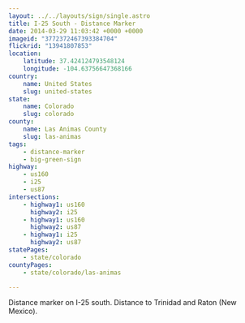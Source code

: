 ```yaml
---
layout: ../../layouts/sign/single.astro
title: I-25 South - Distance Marker
date: 2014-03-29 11:03:42 +0000 +0000
imageid: "3772372467393384704"
flickrid: "13941807853"
location:
    latitude: 37.424124793548124
    longitude: -104.63756647368166
country:
    name: United States
    slug: united-states
state:
    name: Colorado
    slug: colorado
county:
    name: Las Animas County
    slug: las-animas
tags:
    - distance-marker
    - big-green-sign
highway:
    - us160
    - i25
    - us87
intersections:
    - highway1: us160
      highway2: i25
    - highway1: us160
      highway2: us87
    - highway1: i25
      highway2: us87
statePages:
    - state/colorado
countyPages:
    - state/colorado/las-animas

---
```

Distance marker on I-25 south.  Distance to Trinidad and Raton (New Mexico).